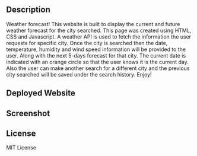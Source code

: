 ## Description

Weather forecast! This website is built to display the current and future weather forecast for the city searched. This page was created using HTML, CSS and Javascript. A weather API is used to fetch the information the user requests for specific city. Once the city is searched then the date, temperature, humidity and wind speed information will be provided to the user. Along with the next 5-days forecast for that city. The current date is indicated with an orange circle so that the user knows it is the current day. Also the user can make another search for a different city and the previous city searched will be saved under the search history. Enjoy!

## Deployed Website


## Screenshot



## License

MIT License
